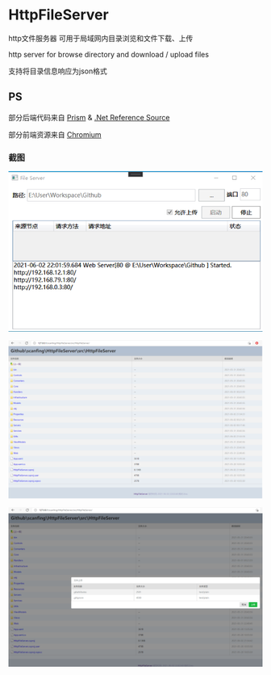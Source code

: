 # HttpFileServer

http文件服务器 可用于局域网内目录浏览和文件下载、上传

http server for browse directory and download / upload files

支持将目录信息响应为json格式

## PS

部分后端代码来自 [Prism](https://github.com/PrismLibrary/Prism) & [.Net Reference Source](https://referencesource.microsoft.com/)

部分前端资源来自 [Chromium](http://www.chromium.org/Home)


### 截图
![主程序界面](images/main.png)

![网页界面](images/web.png)

![网页上传界面](images/web_upload.png)

